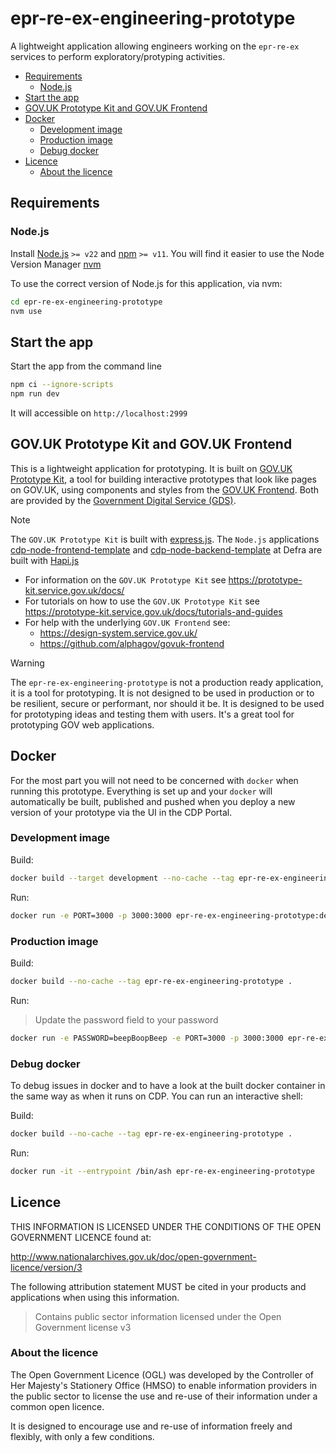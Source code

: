 # epr-re-ex-engineering-prototype

A lightweight application allowing engineers working on the `epr-re-ex` services to perform exploratory/protyping activities.

<!-- prettier-ignore-start -->
<!-- TOC -->
- [Requirements](#requirements)
  - [Node.js](#nodejs)
- [Start the app](#start-the-app)
- [GOV.UK Prototype Kit and GOV.UK Frontend](#govuk-prototype-kit-and-govuk-frontend)
- [Docker](#docker)
  - [Development image](#development-image)
  - [Production image](#production-image)
  - [Debug docker](#debug-docker)
- [Licence](#licence)
  - [About the licence](#about-the-licence)
<!-- TOC -->
<!-- prettier-ignore-end -->

## Requirements

### Node.js

Install [Node.js](http://nodejs.org/) `>= v22` and [npm](https://nodejs.org/) `>= v11`. You will find it easier to use
the Node Version Manager [nvm](https://github.com/creationix/nvm)

To use the correct version of Node.js for this application, via nvm:

```bash
cd epr-re-ex-engineering-prototype
nvm use
```

## Start the app

Start the app from the command line

```bash
npm ci --ignore-scripts
npm run dev
```

It will accessible on `http://localhost:2999`

## GOV.UK Prototype Kit and GOV.UK Frontend

This is a lightweight application for prototyping. It is built on
[GOV.UK Prototype Kit](https://github.com/alphagov/govuk-prototype-kit), a tool for building interactive
prototypes that look like pages on GOV.UK, using components and styles from the
[GOV.UK Frontend](https://github.com/alphagov/govuk-frontend). Both are provided by the
[Government Digital Service (GDS)](https://www.gov.uk/government/organisations/government-digital-service).

> [!NOTE]
> The `GOV.UK Prototype Kit` is built with [express.js](https://expressjs.com/). The `Node.js`
> applications [cdp-node-frontend-template](https://github.com/DEFRA/cdp-node-frontend-template)
> and [cdp-node-backend-template](https://github.com/DEFRA/cdp-node-backend-template) at Defra are built with
> [Hapi.js](https://hapi.dev/)

- For information on the `GOV.UK Prototype Kit` see https://prototype-kit.service.gov.uk/docs/
- For tutorials on how to use the `GOV.UK Prototype Kit`
  see https://prototype-kit.service.gov.uk/docs/tutorials-and-guides
- For help with the underlying `GOV.UK Frontend` see:
  - https://design-system.service.gov.uk/
  - https://github.com/alphagov/govuk-frontend

> [!WARNING]
> The `epr-re-ex-engineering-prototype` is not a production ready application, it is a tool for prototyping. It is not
> designed to be used in production or to be resilient, secure or performant, nor should it be. It is designed to be
> used for prototyping ideas and testing them with users. It's a great tool for prototyping GOV web applications.

## Docker

For the most part you will not need to be concerned with `docker` when running this prototype. Everything is set up and
your `docker` will automatically be built, published and pushed when you deploy a new version of your prototype via the
UI in the CDP Portal.

### Development image

Build:

```bash
docker build --target development --no-cache --tag epr-re-ex-engineering-prototype:development .
```

Run:

```bash
docker run -e PORT=3000 -p 3000:3000 epr-re-ex-engineering-prototype:development
```

### Production image

Build:

```bash
docker build --no-cache --tag epr-re-ex-engineering-prototype .
```

Run:

> Update the password field to your password

```bash
docker run -e PASSWORD=beepBoopBeep -e PORT=3000 -p 3000:3000 epr-re-ex-engineering-prototype
```

### Debug docker

To debug issues in docker and to have a look at the built docker container in the same way as when it runs on CDP. You
can run an interactive shell:

Build:

```bash
docker build --no-cache --tag epr-re-ex-engineering-prototype .
```

Run:

```bash
docker run -it --entrypoint /bin/ash epr-re-ex-engineering-prototype
```

## Licence

THIS INFORMATION IS LICENSED UNDER THE CONDITIONS OF THE OPEN GOVERNMENT LICENCE found at:

<http://www.nationalarchives.gov.uk/doc/open-government-licence/version/3>

The following attribution statement MUST be cited in your products and applications when using this information.

> Contains public sector information licensed under the Open Government license v3

### About the licence

The Open Government Licence (OGL) was developed by the Controller of Her Majesty's Stationery Office (HMSO) to enable
information providers in the public sector to license the use and re-use of their information under a common open
licence.

It is designed to encourage use and re-use of information freely and flexibly, with only a few conditions.
